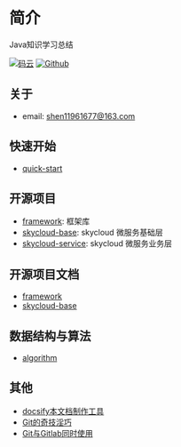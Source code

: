# 简介

Java知识学习总结

[![码云](https://img.shields.io/badge/Gitee-%E7%A0%81%E4%BA%91-yellow.svg)](https://gitee.com/slw/)
[![Github](https://img.shields.io/badge/Github-Github-red.svg)](https://github.com/xk11961677)

## 关于

- email:  shen11961677@163.com

## 快速开始
- [quick-start](https://xk11961677.github.io/sky-docs/)

## 开源项目

- [framework](https://github.com/xk11961677/framework): 框架库
- [skycloud-base](https://github.com/xk11961677/skycloud-base): skycloud 微服务基础层
- [skycloud-service](https://github.com/xk11961677/skycloud-service): skycloud 微服务业务层

## 开源项目文档
- [framework](docs/framework/framework.md)
- [skycloud-base](docs/skycloud/skycloud.md)

## 数据结构与算法
- [algorithm](https://github.com/xk11961677/algorithm)

## 其他
- [docsify本文档制作工具](https://docsify.js.org/#/zh-cn/)
- [Git的奇技淫巧](https://github.com/521xueweihan/git-tips)
- [Git与Gitlab同时使用](docs/other/git_github.md)